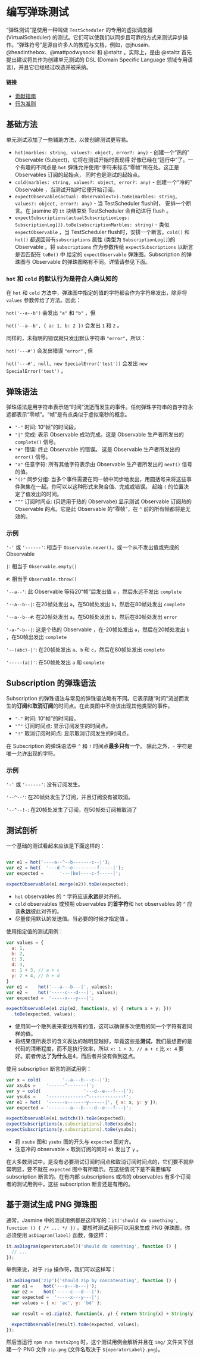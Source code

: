 # 编写弹珠测试

“弹珠测试”是使用一种叫做 `TestScheduler` 的专用的虚拟调度器 (VirtualScheduler) 的测试。它们可以使我们以同步且可靠的方式来测试异步操作。“弹珠符号”是源自许多人的教程与文档，例如，@jhusain、@headinthebox、@mattpodwysocki 和 @staltz 。实际上，是由 @staltz 首先提出建议将其作为创建单元测试的 DSL (Domain Specific Language 领域专用语言)，并且它已经经过改造并被采纳。

#### 链接

- [贡献指南](https://github.com/ReactiveX/rxjs/blob/master/CONTRIBUTING.md)
- [行为准则](https://github.com/ReactiveX/rxjs/blob/master/CODE_OF_CONDUCT.md)

## 基础方法

单元测试添加了一些辅助方法，以使创建测试更容易。

- `hot(marbles: string, values?: object, error?: any)` - 创建一个“热的” Observable (Subject)，它将在测试开始时表现得
  好像已经在“运行中”了。一个有趣的不同点是 `hot` 弹珠允许使用`^`字符来标志“零帧”所在处。这正是 Observables 订阅的起始点，
  同时也是测试的起始点。
- `cold(marbles: string, values?: object, error?: any)` - 创建一个“冷的” Observable ，当测试开始时它便开始订阅。
- `expectObservable(actual: Observable<T>).toBe(marbles: string, values?: object, error?: any)` - 当 TestScheduler flush时，   安排一个断言。在 jasmine 的 `it` 块结束处 TestScheduler 会自动进行 flush 。
- `expectSubscriptions(actualSubscriptionLogs: SubscriptionLog[]).toBe(subscriptionMarbles: string)` - 
  类似 `expectObservable` ，当 TestScheduler flush时，安排一个断言。`cold()` 和 `hot()` 都返回带有`subscriptions` 属性
  (类型为  `SubscriptionLog[]`)的 Observable 。将 `subscriptions` 作为参数传给 `expectSubscriptions` 以断言是否匹配在 `toBe()` 中
  给定的 `expectObservable` 弹珠图。Subscription 的弹珠图与 Observable 的弹珠图略有不同。详情请参见下面。

### `hot` 和 `cold` 的默认行为是符合人类认知的

在 `hot` 和 `cold` 方法中，弹珠图中指定的值的字符都会作为字符串发出，除非将 `values` 参数传给了方法。因此：

`hot('--a--b')` 会发出 `"a"` 和 `"b"` ，但

`hot('--a--b', { a: 1, b: 2 })` 会发出 `1` 和 `2` 。

同样的，未指明的错误就只发出默认字符串 `"error"`，所以：

`hot('---#')` 会发出错误 `"error"` , 但

`hot('---#', null, new SpecialError('test'))` 会发出 `new SpecialError('test')` 。


## 弹珠语法

弹珠语法是用字符串表示随“时间”流逝而发生的事件。任何弹珠字符串的首字符永远都表示“零帧”。“帧”是有点类似于虚拟毫秒的概念。

- `"-"` 时间: 10“帧”的时间段。
- `"|"` 完成: 表示 Observable 成功完成。这是 Observable 生产者所发出的 `complete()` 信号。
- `"#"` 错误: 终止 Observable 的错误。 这是 Observable 生产者所发出的 `error()` 信号。
- `"a"` 任意字符: 所有其他字符表示由 Observable 生产者所发出的 `next()` 信号的值。
- `"()"` 同步分组: 当多个事件需要在同一帧中同步地发出，用圆括号来将这些事件聚集在一起。你可以以这种形式来聚合值、完成或错误。
  起始 `(` 的位置决定了值发出的时间。
- `"^"` 订阅时间点: (只适用于热的 Observabe) 显示测试 Observable 订阅热的 Observable 的点。它是此 Observable 的“零帧”，在 `^` 
  前的所有帧都将是无效的。

### 示例

`'-'` 或 `'------'`: 相当于 `Observable.never()`，或一个从不发出值或完成的 Observable 

`|`: 相当于 `Observable.empty()`

`#`: 相当于 `Observable.throw()`

`'--a--'`: 此 Observable 等待20“帧”后发出值 `a` ，然后永远不发出 `complete`

`'--a--b--|`: 在20帧处发出 `a`，在50帧处发出 `b`，然后在80帧处发出 `complete`

`'--a--b--#`: 在20帧处发出 `a`，在50帧处发出 `b`，然后在80帧处发出 `error`

`'-a-^-b--|`: 这是个热的 Observable ，在-20帧处发出 `a`，然后在20帧处发出 `b` ，在50帧出发出 `complete`

`'--(abc)-|'`: 在20帧处发出 `a`、`b` 和 `c`，然后在80帧处发出 `complete` 

`'-----(a|)'`: 在50帧处发出 `a` 和 `complete`

## Subscription 的弹珠语法

Subscription 的弹珠语法与常见的弹珠语法略有不同。它表示随“时间”流逝而发生的**订阅**和**取消订阅**的时间点。在此类图中不应该出现其他类型的事件。

- `"-"` 时间: 10“帧”的时间段。
- `"^"` 订阅时间点: 显示订阅发生的时间点。
- `"!"` 取消订阅时间点: 显示取消订阅发生的时间点。

在 Subscription 的弹珠语法中 `^` 和 `!` 时间点**最多只有一个**。 除此之外，`-` 字符是唯一允许出现的字符。

### 示例

`'-'` 或 `'------'`: 没有订阅发生。

`'--^--'`: 在20帧处发生了订阅，并且订阅没有被取消。

`'--^--!-`: 在20帧处发生了订阅，在50帧处订阅被取消了

## 测试剖析

一个基础的测试看起来应该是下面这样的：

```js

var e1 = hot('----a--^--b-------c--|');
var e2 = hot(  '---d-^--e---------f-----|');
var expected =      '---(be)----c-f-----|';

expectObservable(e1.merge(e2)).toBe(expected);
```

- `hot` observables 的 `^` 字符应该**永远**是对齐的。
- `cold` observables 或预期 observables 的**首字符**和 `hot` observables 的 `^` 应该**永远**彼此对齐的。
- 尽量使用默认的发送值。当必要的时候才指定值 。

使用指定值的测试用例：

```js
var values = {
  a: 1,
  b: 2,
  c: 3,
  d: 4,
  x: 1 + 3, // a + c
  y: 2 + 4, // b + d
}
var e1 =    hot('---a---b---|', values);
var e2 =    hot('-----c---d---|', values);
var expected =  '-----x---y---|';

expectObservable(e1.zip(e2, function(x, y) { return x + y; }))
  .toBe(expected, values);
```

- 使用同一个散列表来查找所有的值，这可以确保多次使用的同一个字符有着同样的值。
- 将结果值所表示的含义表达的越明显越好，毕竟这些是**测试**，我们最想要的是代码的清晰程度，而不是执行效率，所以 `x: 1 + 3, // a + c` 
  比 `x: 4` 要好。前者传达了**为什么**是4，而后者并没有做到这点。

使用 subscription 断言的测试用例：

```js
var x = cold(        '--a---b---c--|');
var xsubs =    '------^-------!';
var y = cold(                '---d--e---f---|');
var ysubs =    '--------------^-------------!';
var e1 = hot(  '------x-------y------|', { x: x, y: y });
var expected = '--------a---b----d--e---f---|';

expectObservable(e1.switch()).toBe(expected);
expectSubscriptions(x.subscriptions).toBe(xsubs);
expectSubscriptions(y.subscriptions).toBe(ysubs);
```

- 将 `xsubs` 图和 `ysubs` 图的开头与 `expected` 图对齐。
- 注意冷的 observable `x` 取消订阅的同时 `e1` 发出了 `y` 。

在大多数测试中，是没有必要测试订阅时间点和取消订阅时间点的，它们要不就非常明显，要不就在 `expected` 图中有所暗示。在这些情况下是不需要编写 subscription 断言的。在有内部 subscriptions 或冷的 observables 有多个订阅者的测试用例中，这些 subscription 断言还是有用的。

## 基于测试生成 PNG 弹珠图

通常，Jasmine 中的测试用例都是这样写的：`it('should do something', function () { /* ... */ })` 。要想时测试用例可以用来生成 PNG 弹珠图，你必须使用 `asDiagram(label)` 函数，像这样：

<!-- skip-example -->
```js
it.asDiagram(operatorLabel)('should do something', function () {
  // ...
});
```

举例来说，对于 `zip` 操作符，我们可以这样写：

```js
it.asDiagram('zip')('should zip by concatenating', function () {
  var e1 =    hot('---a---b---|');
  var e2 =    hot('-----c---d---|');
  var expected =  '-----x---y---|';
  var values = { x: 'ac', y: 'bd' };

  var result = e1.zip(e2, function(x, y) { return String(x) + String(y); });

  expectObservable(result).toBe(expected, values);
});
```

然后当运行 `npm run tests2png` 时，这个测试用例会解析并且在 `img/` 文件夹下创建一个 PNG 文件 `zip.png` (文件名取决于 `${operatorLabel}.png`)。
